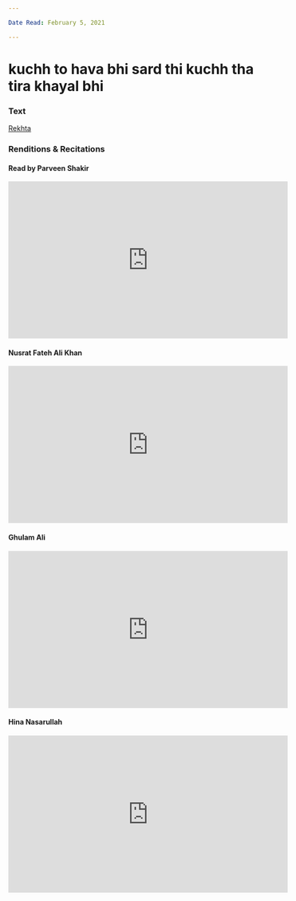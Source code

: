 ```yaml
---

Date Read: February 5, 2021

---
```


# kuchh to hava bhi sard thi kuchh tha tira khayal bhi

### Text
[Rekhta](https://www.rekhta.org/ghazals/kuchh-to-havaa-bhii-sard-thii-kuchh-thaa-tiraa-khayaal-bhii-parveen-shakir-ghazals?lang=ur)

### Renditions & Recitations

#### Read by Parveen Shakir

<iframe width="560" height="315" src="https://www.youtube.com/embed/jnzwTp0BSKg" title="YouTube video player" frameborder="0" allow="accelerometer; autoplay; clipboard-write; encrypted-media; gyroscope; picture-in-picture" allowfullscreen></iframe>

#### Nusrat Fateh Ali Khan

<iframe width="560" height="315" src="https://www.youtube.com/embed/dyzAiH5ihZE" title="YouTube video player" frameborder="0" allow="accelerometer; autoplay; clipboard-write; encrypted-media; gyroscope; picture-in-picture" allowfullscreen></iframe>

#### Ghulam Ali

<iframe width="560" height="315" src="https://www.youtube.com/embed/-uXcNTEVbdY" title="YouTube video player" frameborder="0" allow="accelerometer; autoplay; clipboard-write; encrypted-media; gyroscope; picture-in-picture" allowfullscreen></iframe>

#### Hina Nasarullah

<iframe width="560" height="315" src="https://www.youtube.com/embed/XtwsqYZNb-s" title="YouTube video player" frameborder="0" allow="accelerometer; autoplay; clipboard-write; encrypted-media; gyroscope; picture-in-picture" allowfullscreen></iframe>


